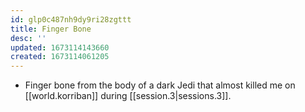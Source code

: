 ```yaml
---
id: glp0c487nh9dy9ri28zgttt
title: Finger Bone
desc: ''
updated: 1673114143660
created: 1673114061205
---
```


- Finger bone from the body of a dark Jedi that almost killed me on [[world.korriban]] during [[session.3|sessions.3]].
